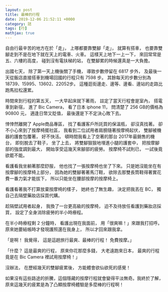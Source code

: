 ```yaml
---
layout: post
title: 最棒的行程
date: 2019-12-06 21:52:11 +0000
category: 誌
tags: [行]
mathjax: true
---
```


自由行最辛苦的地方在於「走」，
上哪都要靠雙腳「走」，
就算有搭車，
也要靠雙腳走到不是在地下就在天上的電車、火車。
這樣天上地下一上一下，
來回常常是五、六樓的高度，
碰到沒有電扶梯的站，
在雙腳累的時候還真是一大負擔。

<!--more-->

出國七天，
除了第一天上機後關了手機，
導致步數停留在 6817 步外，
及最後一天從飯店直接搭車到機場回國的行程只有 7598 步。
其餘每天的步數分別為 18739、15995、13602、22052步。
這種逛街邊走、邊等、邊看、邊站的走路比跑馬拉松還累。

時間來到行程的第五天，
一大早起床就下著雨，
註定了當天行程會是室內，
搭電車到新宿，
進了 Bic Camera，
看了日本 iphone 11，
問清楚了 256 GB的價格為 90800 元，
適逢日幣又貶值，
最後還是下不定決心敗下去。

悻悻然離開了 Apple商品專區，
找了看護客戶所託買的保溫瓶，
卻沒真找著。
卻不小心來到了按摩椅擺社區，
我看到二位試用者肩膀隨著按摩椅起伏，
雙腳被機器的護套包覆著，
好不快活。
頓時間我看上了空著的那台 2017年最銷售的機台，
即刻脫去了鞋子，
坐了上去，
將雙腳狠狠地埋進小腿的護套中，
把按摩腳部的強度調到最大，
開始享受這幾天來腳部的疲勞。
按摩椅不試則已，
一試後竟欲罷不能。

看護看我坐躺著那麼舒服，
他也找了一張按摩椅也坐了下來。
只是她沒能坐在有按摩腳的按摩椅上部分，
因為她的雙腳著著馬汀鞋，
欲除去那雙長筒鞋得著實花費一番力氣才能拔下，
所以只能坐在腰部按摩的按摩椅上。

看護看著我不打算放棄按摩椅的樣子，
她終也了無生趣，
決定把我丟在 BC，
獨自己去隔壁藥妝店採買代購。

趁隔壁試用者起身，
我換了一台更高級的按摩椅，
迫不及待放任看護到藥妝店採買，
設定了全身消除疲勞的半小時療程。

在半小時療程剩 2 分鐘時，
看護出現在我面前，
用「很爽嘛！」來跟我打招呼。
原來她要結帳時才發現護照還在我身上，
所以才回來跟我拿。

「是啊！
我覺得，
這是這趟旅行最爽、最棒的行程！
免費按摩。」

「什麼？
這是最爽的行程，
原來你花那麼多錢，
大老遠跑來日本，
最爽的行程竟是在 Bic Camera 裡試用按摩椅！」

沒辦法，
在歷經幾天的雙腳疲累後，
方能體會欲仙欲死的感覺！

如果沒有這些路途的折騰，這個隱藏的按摩行程就會變得平淡無奇。我終於了解，原來這幾天的疲累是為了凸顯按摩椅體驗是多麼棒的行程啊！
